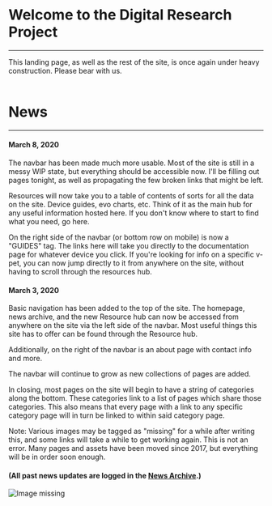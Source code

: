 # Welcome to the Digital Research Project
-----
This landing page, as well as the rest of the site, is once again under heavy construction. Please bear with us.
<br><br>

# News
-----
#### March 8, 2020
The navbar has been made much more usable. Most of the site is still in a messy WIP state, but everything should be accessible now. I'll be filling out pages tonight, as well as propagating the few broken links that might be left.

Resources will now take you to a table of contents of sorts for all the data on the site. Device guides, evo charts, etc. Think of it as the main hub for any useful information hosted here. If you don't know where to start to find what you need, go here.

On the right side of the navbar (or bottom row on mobile) is now a "GUIDES" tag. The links here will take you directly to the documentation page for whatever device you click. If you're looking for info on a specific v-pet, you can now jump directly to it from anywhere on the site, without having to scroll through the resources hub.

#### March 3, 2020
Basic navigation has been added to the top of the site. The homepage, news archive, and the new Resource hub can now be accessed from anywhere on the site via the left side of the navbar. Most useful things this site has to offer can be found through the Resource hub.

Additionally, on the right of the navbar is an about page with contact info and more.

The navbar will continue to grow as new collections of pages are added.

In closing, most pages on the site will begin to have a string of categories along the bottom. These categories link to a list of pages which share those categories. This also means that every page with a link to any specific category page will in turn be linked to within said category page.

Note: Various images may be tagged as "missing" for a while after writing this, and some links will take a while to get working again. This is not an error. Many pages and assets have been moved since 2017, but everything will be in order soon enough.

#### (All past news updates are logged in the [News Archive](news).)

![Image missing]({{site.baseurl}}/hosting/digimon-lcd-colored/tama4.png)
